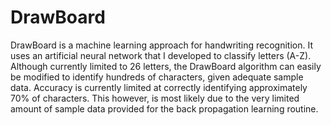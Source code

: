 # DrawBoard
DrawBoard is a machine learning approach for handwriting recognition. It uses an artificial neural network that I developed to classify letters (A-Z). Although currently limited to 26 letters, the DrawBoard algorithm can easily be modified to identify hundreds of characters, given adequate sample data. Accuracy is currently limited at correctly identifying approximately 70% of characters. This however, is most likely due to the very limited amount of sample data provided for the back propagation learning routine.
